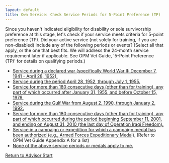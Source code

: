 ```yaml
---
layout: default
title: Own Service: Check Service Periods for 5-Point Preference (TP)
---
```


Since you haven't indicated eligibility for disability or sole survivorship preference at this stage, let's check if your service meets criteria for 5-point preference (TP). Did your active service (not solely for training, if you are non-disabled) include any of the following periods or events? (Select all that apply, or the one that best fits. We will address the 24-month service requirement later if applicable. See OPM Vet Guide, '5-Point Preference (TP)' for details on qualifying periods.)

*   [Service during a declared war (specifically World War II: December 7, 1941 - April 28, 1952).](./ownservice_tp_wartime_wwii.md)
*   [Service during the period April 28, 1952, through July 1, 1955.](./ownservice_tp_period_1952_1955.md)
*   [Service for more than 180 consecutive days (other than for training), any part of which occurred after January 31, 1955, and before October 15, 1976.](./ownservice_tp_period_1955_1976.md)
*   [Service during the Gulf War from August 2, 1990, through January 2, 1992.](./ownservice_tp_period_gulfwar1.md)
*   [Service for more than 180 consecutive days (other than for training), any part of which occurred during the period beginning September 11, 2001, and ending on August 31, 2010 (the last day of Operation Iraqi Freedom).](./ownservice_tp_period_post911_oif.md)
*   [Service in a campaign or expedition for which a campaign medal has been authorized (e.g., Armed Forces Expeditionary Medal).](./ownservice_tp_campaignmedal.md) (Refer to OPM Vet Guide Appendix A for a list)
*   [None of the above service periods or medals apply to me.](./ineligible_ownservice_noqualifyingperiod.md)

[Return to Advisor Start](./start.md)
